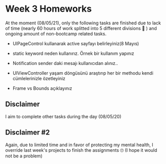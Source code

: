 # Week 3 Homeworks

At the moment (08/05/21), only the following tasks are finished due to lack of time (nearly 60 hours of work splitted into 5 different divisions 🥲 ) and ongoing amount of non-bootcamp related tasks. 

* UIPageControl kullanarak active sayfayı belirleyiniz(8 Mayıs)

* static keyword neden kullanırız. Örnek bir kullanım yapınız

* Notification sender daki mesajı kullanıcıdan alınız..

* UIViewController yaşam döngüsünü araştırıp her bir methodu kendi cümlelerinizle özetleyiniz

* Frame vs Bounds açıklayınız


## Disclaimer

I aim to complete other tasks during the day (08/05/20)

## Disclaimer #2


Again, due to limited time and in favor of protecting my mental health, I override last week's projects to finish the assignments 🙄 (I hope it would not be a problem)
